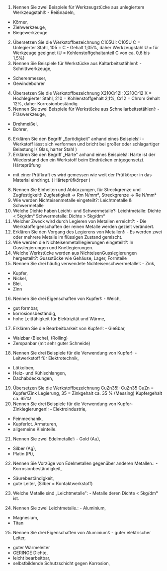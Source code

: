 1. Nennen Sie zwei Beispiele für Werkzeugstücke aus unlegiertem
Werkzeugstahl!: - Reißnadeln,
- Körner,
- Ziehwerkzeuge,
- Biegewerkzeuge
2. Übersetzen Sie die Werkstoffbezeichnung C105U!: C105U
C = Unlegierter Stahl,
105 = C - Gehalt 1,05%, daher Werkzeugstahl
U = für Werkzeuge geeignet
(U = Kohlenstoffgehaltanteil C von ca. 0,6 bis 1,5%)
3. Nennen Sie Beispiele für Werkstücke aus Kaltarbeitsstählen!: - Schnittwerkzeuge,
- Scherenmesser,
- Gewindebohrer
4. Übersetzen Sie die Werkstoffbezeichnung X210Cr12!: X210Cr12
X = Hochlegierter Stahl,
210 = Kohlenstoffgehalt 2,1%,
Cr12 = Chrom Gehalt 12%, daher Korrosionbeständig
5. Nennen Sie zwei Beispiele für Werkstücke aus Schnellarbeitsstählen!: -
Fräswerkzeuge,
- Drehmeißel,
- Bohrer,
6. Erklären Sie den Begriff „Sprödigkeit" anhand eines Beispiels!: - Werkstoff
lässt sich verformen und bricht bei großer oder schlagartiger Belastung!
( Glas, harter Stahl )
7. Erklären Sie den Begriff „Härte" anhand eines Beispiels!: Härte ist der
Wiederstand den ein Werkstoff beim Eindrücken entgegensetzt.
Härteprüfung
- mit einer Prüfkraft es wird gemessen wie weit der Prüfkörper in das Material
eindringt.
( Härteprüfkörper )
8. Nennen Sie Einheiten und Abkürzungen, für Streckgrenze und Zugfestigkeit!: Zugfestigkeit -> Rm N/mm²,
Streckgrenze -> Re N/mm²
9. Wie werden Nichteisenmetalle eingeteilt?: Leichtmetalle & Schwermetalle
10. Welche Dichte haben Leicht- und Schwermetalle?: Leichtmetalle: Dichte <
5kg/dm³
Schwermetalle: Dichte > 5kg/dm³
11. Welcher Zweck wird durch Legieren von Metallen erreicht?: - Die Werkstoffeigenschaften der reinen Metalle werden gezielt verändert.
12. Erklären Sie den Vorgang des Legierens von Metallen!: - Es werden zwei
oder mehrere Metalle im flüssigen Zustand gemischt.
13. Wie werden die Nichteisenmetalllegierungen eingeteilt?: In Gusslegierungen und Knetlegierungen.
14. Welche Werkstücke werden aus NichteisenGusslegierungen
hergestellt?: Gussstücke wie Gehäuse, Lager, Formteile
15. Nennen Sie drei häufig verwendete Nichteisenschwermetalle!: - Zink,
- Kupfer,
- Nickel,
- Blei,
- Zinn
16. Nennen Sie drei Eigenschaften von Kupfer!: - Weich,
- gut formbar,
- korrosionsbeständig,
- hohe Leitfähigkeit für Elektrizität und Wärme,
17. Erklären Sie die Bearbeitbarkeit von Kupfer!: - Gießbar,
- Walzbar (Bleche), (Rolling)
- Zerspanbar (mit sehr guter Schneide)
18. Nennen Sie drei Beispiele für die Verwendung von Kupfer!: - Leitwerkstoff
für Elektrotechnik,
- Lötkolben,
- Heiz- und Kühlschlangen,
- Dachabdeckungen,
19. Übersetzen Sie die Werkstoffbezeichnung CuZn35!: CuZn35
CuZn = Kupfer/Zink Legierung,
35 = Zinkgehalt ca. 35 % (Messing)
Kupfergehalt ca. 65%!
20. Nennen Sie drei Beispiele für die Verwendung von Kupfer-Zinklegierungen!: - Elektroindustrie,
- Feinmechanik,
- Kupferlot. Armaturen,
- allgemeine Kleinteile.
21. Nennen Sie zwei Edelmetalle!: - Gold (Au),
- Silber (Ag),
- Platin (Pt),
22. Nennen Sie Vorzüge von Edelmetallen gegenüber anderen Metallen.: -
Korrosionbeständigkeit,
- Säurebeständigkeit,
- gute Leiter,
(Silber = Kontaktwerkstoff)

23. Welche Metalle sind „Leichtmetalle": - Metalle deren Dichte < 5kg/dm³ ist. 

24. Nennen Sie zwei Leichtmetalle.: - Aluminium,
- Magnesium,
- Titan
25. Nennen Sie drei Eigenschaften von Aluminium!: - guter elektrischer Leiter,
- guter Wärmeleiter
- GERINGE Dichte,
- leicht bearbeitbar,
- selbstbildende Schutzschicht gegen Korrosion,
